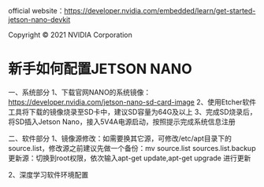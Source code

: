 official website：https://developer.nvidia.com/embedded/learn/get-started-jetson-nano-devkit

Copyright © 2021 NVIDIA Corporation

# 新手如何配置JETSON NANO
一、系统部分 
1、下载官网NANO的系统镜像：https://developer.nvidia.com/jetson-nano-sd-card-image 
2、使用Etcher软件工具将下载的镜像烧录至SD卡中，建议SD容量为64G及以上 
3、完成SD烧录后，将SD插入Jetson Nano，接入5V4A电源启动，按照提示完成系统信息注册 

二、软件部分 
1、镜像源修改：如需要换其它源，可修改/etc/apt目录下的source.list，修改源之前建议先做一个备份：mv source.list sources.list.backup 
   更新源：切换到root权限，依次输入apt-get update,apt-get upgrade 进行更新 

2、深度学习软件环境配置
